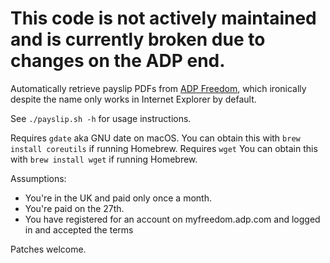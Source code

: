 # This code is not actively maintained and is currently broken due to changes on the ADP end.

Automatically retrieve payslip PDFs from [ADP Freedom](https://myfreedom.adp.com), which ironically despite the name only works in Internet Explorer by default.

See `./payslip.sh -h` for usage instructions.

Requires `gdate` aka GNU date on macOS. You can obtain this with `brew install coreutils` if running Homebrew.
Requires `wget` You can obtain this with `brew install wget` if running Homebrew.

Assumptions:
 - You're in the UK and paid only once a month.
 - You're paid on the 27th.
 - You have registered for an account on myfreedom.adp.com and logged in and accepted the terms

Patches welcome.
